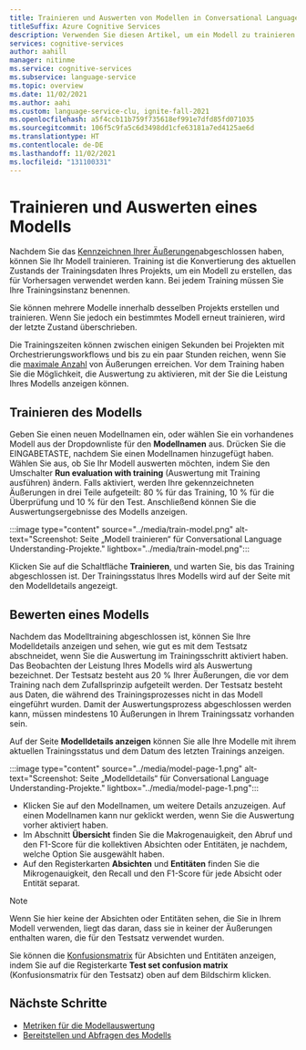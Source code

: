 ```yaml
---
title: Trainieren und Auswerten von Modellen in Conversational Language Understanding
titleSuffix: Azure Cognitive Services
description: Verwenden Sie diesen Artikel, um ein Modell zu trainieren und dessen Auswertungsdetails anzuzeigen, um Verbesserungen vorzunehmen.
services: cognitive-services
author: aahill
manager: nitinme
ms.service: cognitive-services
ms.subservice: language-service
ms.topic: overview
ms.date: 11/02/2021
ms.author: aahi
ms.custom: language-service-clu, ignite-fall-2021
ms.openlocfilehash: a5f4ccb11b759f735618ef991e7dfd85fd071035
ms.sourcegitcommit: 106f5c9fa5c6d3498dd1cfe63181a7ed4125ae6d
ms.translationtype: HT
ms.contentlocale: de-DE
ms.lasthandoff: 11/02/2021
ms.locfileid: "131100331"
---
```

# <a name="train-and-evaluate-models"></a>Trainieren und Auswerten eines Modells

Nachdem Sie das [Kennzeichnen Ihrer Äußerungen](./tag-utterances.md)abgeschlossen haben, können Sie Ihr Modell trainieren. Training ist die Konvertierung des aktuellen Zustands der Trainingsdaten Ihres Projekts, um ein Modell zu erstellen, das für Vorhersagen verwendet werden kann. Bei jedem Training müssen Sie Ihre Trainingsinstanz benennen. 

Sie können mehrere Modelle innerhalb desselben Projekts erstellen und trainieren. Wenn Sie jedoch ein bestimmtes Modell erneut trainieren, wird der letzte Zustand überschrieben.

Die Trainingszeiten können zwischen einigen Sekunden bei Projekten mit Orchestrierungsworkflows und bis zu ein paar Stunden reichen, wenn Sie die [maximale Anzahl](../service-limits.md) von Äußerungen erreichen. Vor dem Training haben Sie die Möglichkeit, die Auswertung zu aktivieren, mit der Sie die Leistung Ihres Modells anzeigen können. 

## <a name="train-model"></a>Trainieren des Modells

Geben Sie einen neuen Modellnamen ein, oder wählen Sie ein vorhandenes Modell aus der Dropdownliste für den **Modellnamen** aus. Drücken Sie die EINGABETASTE, nachdem Sie einen Modellnamen hinzugefügt haben. Wählen Sie aus, ob Sie Ihr Modell auswerten möchten, indem Sie den Umschalter **Run evaluation with training** (Auswertung mit Training ausführen) ändern. Falls aktiviert, werden Ihre gekennzeichneten Äußerungen in drei Teile aufgeteilt: 80 % für das Training, 10 % für die Überprüfung und 10 % für den Test. Anschließend können Sie die Auswertungsergebnisse des Modells anzeigen.

:::image type="content" source="../media/train-model.png" alt-text="Screenshot: Seite „Modell trainieren“ für Conversational Language Understanding-Projekte." lightbox="../media/train-model.png":::

Klicken Sie auf die Schaltfläche **Trainieren**, und warten Sie, bis das Training abgeschlossen ist. Der Trainingsstatus Ihres Modells wird auf der Seite mit den Modelldetails angezeigt.

## <a name="evaluate-model"></a>Bewerten eines Modells

Nachdem das Modelltraining abgeschlossen ist, können Sie Ihre Modelldetails anzeigen und sehen, wie gut es mit dem Testsatz abschneidet, wenn Sie die Auswertung im Trainingsschritt aktiviert haben. Das Beobachten der Leistung Ihres Modells wird als Auswertung bezeichnet. Der Testsatz besteht aus 20 % Ihrer Äußerungen, die vor dem Training nach dem Zufallsprinzip aufgeteilt werden. Der Testsatz besteht aus Daten, die während des Trainingsprozesses nicht in das Modell eingeführt wurden. Damit der Auswertungsprozess abgeschlossen werden kann, müssen mindestens 10 Äußerungen in Ihrem Trainingssatz vorhanden sein.

Auf der Seite **Modelldetails anzeigen** können Sie alle Ihre Modelle mit ihrem aktuellen Trainingsstatus und dem Datum des letzten Trainings anzeigen.

:::image type="content" source="../media/model-page-1.png" alt-text="Screenshot: Seite „Modelldetails“ für Conversational Language Understanding-Projekte." lightbox="../media/model-page-1.png":::

* Klicken Sie auf den Modellnamen, um weitere Details anzuzeigen. Auf einen Modellnamen kann nur geklickt werden, wenn Sie die Auswertung vorher aktiviert haben. 
* Im Abschnitt **Übersicht** finden Sie die Makrogenauigkeit, den Abruf und den F1-Score für die kollektiven Absichten oder Entitäten, je nachdem, welche Option Sie ausgewählt haben. 
* Auf den Registerkarten **Absichten** und **Entitäten** finden Sie die Mikrogenauigkeit, den Recall und den F1-Score für jede Absicht oder Entität separat.

> [!NOTE]
> Wenn Sie hier keine der Absichten oder Entitäten sehen, die Sie in Ihrem Modell verwenden, liegt das daran, dass sie in keiner der Äußerungen enthalten waren, die für den Testsatz verwendet wurden.

Sie können die [Konfusionsmatrix](../concepts/evaluation-metrics.md#confusion-matrix) für Absichten und Entitäten anzeigen, indem Sie auf die Registerkarte **Test set confusion matrix** (Konfusionsmatrix für den Testsatz) oben auf dem Bildschirm klicken. 

## <a name="next-steps"></a>Nächste Schritte
* [Metriken für die Modellauswertung](../concepts/evaluation-metrics.md)
* [Bereitstellen und Abfragen des Modells](./deploy-query-model.md)
